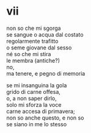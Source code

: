 # vii

non so che mi sgorga  
se sangue o acqua dal costato  
regolarmente trafitto  
o seme giovane dal sesso  
né so che mi stira  
le membra (antiche?)  
no,  
ma tenere, e pegno di memoria

se mi insanguina la gola  
grido di carne offesa,  
o, a non saper dirlo,  
solo mi sforza la voce  
carne accesa di primavera;  
non so anche questo, e non so  
se siano in me lo stesso
